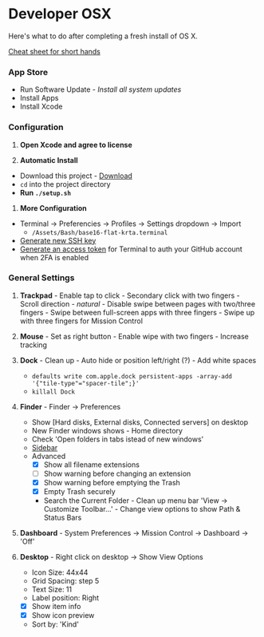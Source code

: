 # Developer OSX
Here's what to do after completing a fresh install of OS X.

[Cheat sheet for short hands](/BEST_PRACTICE.md)

### App Store

- Run Software Update - _Install all system updates_
- Install Apps
- Install Xcode

### Configuration

1. __Open Xcode and agree to license__

1. __Automatic Install__
  - Download this project - [Download](https://github.com/ktabori/development-osx/archive/master.zip)
  - `cd` into the project directory
  - __Run `./setup.sh`__

1. __More Configuration__
  - Terminal -> Preferencies -> Profiles -> Settings dropdown -> Import
    - `/Assets/Bash/base16-flat-krta.terminal`
  - [Generate new SSH key](https://help.github.com/articles/generating-ssh-keys/)
  - [Generate an access token](https://help.github.com/articles/creating-an-access-token-for-command-line-use/) for Terminal to auth your GitHub account when 2FA is enabled


### General Settings

  1. __Trackpad__
    - Enable tap to click
    - Secondary click with two fingers
    - Scroll direction - _natural_
    - Disable swipe between pages with two/three fingers
    - Swipe between full-screen apps with three fingers
    - Swipe up with three fingers for Mission Control

  1. __Mouse__
    - Set as right button
    - Enable wipe with two fingers
    - Increase tracking

  1. __Dock__
    - Clean up
    - Auto hide or position left/right (?)
    - Add white spaces
      - `defaults write com.apple.dock persistent-apps -array-add '{"tile-type"="spacer-tile";}'`
      - `killall Dock`

  1. __Finder__
    - Finder -> Preferences
      - Show [Hard disks, External disks, Connected servers] on desktop
      - New Finder windows shows - Home directory
      - Check 'Open folders in tabs istead of new windows'
      - [Sidebar](/BEST_PRACTICE.md)
      - Advanced
        - [x] Show all filename extensions
        - [ ] Show warning before changing an extension
        - [x] Show warning before emptying the Trash
        - [x] Empty Trash securely
        - Search the Current Folder
    - Clean up menu bar 'View -> Customize Toolbar...'
    - Change view options to show Path & Status Bars

  1. __Dashboard__
    - System Preferences -> Mission Control -> Dashboard -> 'Off'

  1. __Desktop__
    - Right click on desktop -> Show View Options
      - Icon Size: 44x44
      - Grid Spacing: step 5
      - Text Size: 11
      - Label position: Right
      - [x] Show item info
      - [x] Show icon preview
      - Sort by: 'Kind'
